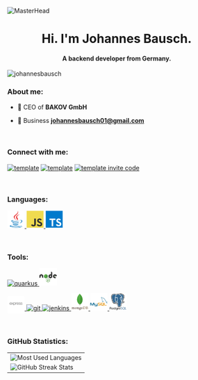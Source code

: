 ![MasterHead](https://i.pinimg.com/originals/19/b2/8c/19b28c8372aaec65623f7ee7332e74be.gif)
<h1 align="center">Hi. I'm Johannes Bausch.</h1>
<h4 align="center">A backend developer from Germany.</h5>

<p align="left"> <img src="https://komarev.com/ghpvc/?username=johannesbausch&label=Profile%20views&color=0e75b6&style=flat" alt="johannesbausch" /> </p>

<h3 align="left">About me:</h3>

- 💼 CEO of **BAKOV GmbH**

- 📧 Business **johannesbausch01@gmail.com**

<br/>
<h3 align="left">Connect with me:</h3>
<p align="left">
    <a href="https://linkedin.com/in/template" target="blank"><img align="center" src="https://raw.githubusercontent.com/rahuldkjain/github-profile-readme-generator/master/src/images/icons/Social/linked-in-alt.svg" alt="template" height="30" width="40" /></a>
    <a href="https://instagram.com/template" target="blank"><img align="center" src="https://raw.githubusercontent.com/rahuldkjain/github-profile-readme-generator/master/src/images/icons/Social/instagram.svg" alt="template" height="30" width="40" /></a>
    <a href="https://discord.gg/template invite code" target="blank"><img align="center" src="https://raw.githubusercontent.com/rahuldkjain/github-profile-readme-generator/master/src/images/icons/Social/discord.svg" alt="template invite code" height="30" width="40" /></a>
</p>

<br/>
<h3 align="left">Languages:</h3>
<p align="left"> 
    <a href="https://www.java.com" target="_blank" rel="noreferrer"> <img src="https://raw.githubusercontent.com/devicons/devicon/master/icons/java/java-original.svg" alt="java" width="40" height="40"/> </a> 
    <a href="https://developer.mozilla.org/en-US/docs/Web/JavaScript" target="_blank" rel="noreferrer"> <img src="https://raw.githubusercontent.com/devicons/devicon/master/icons/javascript/javascript-original.svg" alt="javascript" width="40" height="40"/> </a> 
    <a href="https://www.typescriptlang.org/" target="_blank" rel="noreferrer"> <img src="https://raw.githubusercontent.com/devicons/devicon/master/icons/typescript/typescript-original.svg" alt="typescript" width="40" height="40"/> </a> 
</p>

<br/>
<h3 align="left">Tools:</h3>
<p align="left"> 
    <a href="https://quarkus.io/" target="_blank" rel="noreferrer"> <img src="https://design.jboss.org/quarkus/logo/final/SVG/quarkus_icon_rgb_default.svg" alt="quarkus" width="40" height="40"/> </a>
    <a href="https://nodejs.org" target="_blank" rel="noreferrer"> <img src="https://raw.githubusercontent.com/devicons/devicon/master/icons/nodejs/nodejs-original-wordmark.svg" alt="nodejs" width="40" height="40"/> </a> 
    <a href="https://expressjs.com" target="_blank" rel="noreferrer">
  <div style="width: 40px; height: 40px; background-color: white; display: inline-flex; align-items: center; justify-content: center; border-radius: 4px;">
    <img src="https://raw.githubusercontent.com/devicons/devicon/master/icons/express/express-original-wordmark.svg" alt="express" width="30" height="30" />
  </div>
</a>
    <a href="https://git-scm.com/" target="_blank" rel="noreferrer"> <img src="https://www.vectorlogo.zone/logos/git-scm/git-scm-icon.svg" alt="git" width="40" height="40"/> </a> 
    <a href="https://www.jenkins.io" target="_blank" rel="noreferrer"> <img src="https://www.vectorlogo.zone/logos/jenkins/jenkins-icon.svg" alt="jenkins" width="40" height="40"/> </a> 
    <a href="https://www.mongodb.com/" target="_blank" rel="noreferrer"> <img src="https://raw.githubusercontent.com/devicons/devicon/master/icons/mongodb/mongodb-original-wordmark.svg" alt="mongodb" width="40" height="40"/> </a> 
    <a href="https://www.mysql.com/" target="_blank" rel="noreferrer"> <img src="https://raw.githubusercontent.com/devicons/devicon/master/icons/mysql/mysql-original-wordmark.svg" alt="mysql" width="40" height="40"/> </a> 
    <a href="https://www.postgresql.org" target="_blank" rel="noreferrer"> <img src="https://raw.githubusercontent.com/devicons/devicon/master/icons/postgresql/postgresql-original-wordmark.svg" alt="postgresql" width="40" height="40"/> </a> 
</p>

<br/>
<h3 align="left">GitHub Statistics:</h3>
<table>
    <tr>
        <td>
            <img src="https://github-readme-stats.vercel.app/api/top-langs?username=johannesbausch&show_icons=true&locale=en&layout=compact" alt="Most Used Languages" style="width: 100%; max-width: 400px;" />
        </td>
    </tr>
    <!--<tr>
        <td>
            <img src="https://github-readme-stats.vercel.app/api?username=johannesbausch&show_icons=true&locale=en" alt="Johannes Bausch's GitHub Stats" style="width: 100%; max-width: 400px;" />
        </td>
    </tr>-->
    <tr>
        <td>
            <img src="https://github-readme-streak-stats.herokuapp.com/?user=johannesbausch" alt="GitHub Streak Stats" style="width: 100%; max-width: 400px;" />
        </td>
    </tr>
</table>
